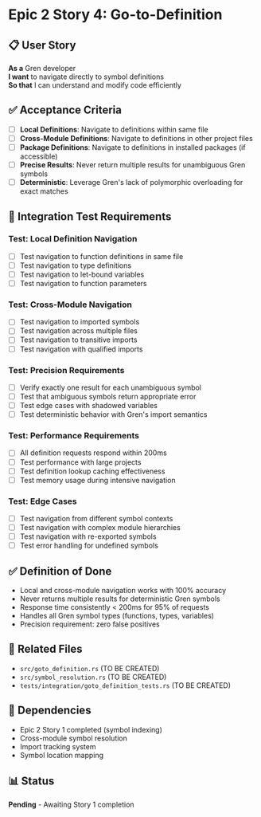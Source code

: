 # Epic 2 Story 4: Go-to-Definition

## 📋 User Story
**As a** Gren developer  
**I want** to navigate directly to symbol definitions  
**So that** I can understand and modify code efficiently

## ✅ Acceptance Criteria
- [ ] **Local Definitions**: Navigate to definitions within same file
- [ ] **Cross-Module Definitions**: Navigate to definitions in other project files
- [ ] **Package Definitions**: Navigate to definitions in installed packages (if accessible)
- [ ] **Precise Results**: Never return multiple results for unambiguous Gren symbols
- [ ] **Deterministic**: Leverage Gren's lack of polymorphic overloading for exact matches

## 🧪 Integration Test Requirements

### Test: Local Definition Navigation
- [ ] Test navigation to function definitions in same file
- [ ] Test navigation to type definitions
- [ ] Test navigation to let-bound variables
- [ ] Test navigation to function parameters

### Test: Cross-Module Navigation
- [ ] Test navigation to imported symbols
- [ ] Test navigation across multiple files
- [ ] Test navigation to transitive imports
- [ ] Test navigation with qualified imports

### Test: Precision Requirements
- [ ] Verify exactly one result for each unambiguous symbol
- [ ] Test that ambiguous symbols return appropriate error
- [ ] Test edge cases with shadowed variables
- [ ] Test deterministic behavior with Gren's import semantics

### Test: Performance Requirements
- [ ] All definition requests respond within 200ms
- [ ] Test performance with large projects
- [ ] Test definition lookup caching effectiveness
- [ ] Test memory usage during intensive navigation

### Test: Edge Cases
- [ ] Test navigation from different symbol contexts
- [ ] Test navigation with complex module hierarchies
- [ ] Test navigation with re-exported symbols
- [ ] Test error handling for undefined symbols

## ✅ Definition of Done
- Local and cross-module navigation works with 100% accuracy
- Never returns multiple results for deterministic Gren symbols
- Response time consistently < 200ms for 95% of requests
- Handles all Gren symbol types (functions, types, variables)
- Precision requirement: zero false positives

## 📁 Related Files
- `src/goto_definition.rs` (TO BE CREATED)
- `src/symbol_resolution.rs` (TO BE CREATED)
- `tests/integration/goto_definition_tests.rs` (TO BE CREATED)

## 🔗 Dependencies
- Epic 2 Story 1 completed (symbol indexing)
- Cross-module symbol resolution
- Import tracking system
- Symbol location mapping

## 📊 Status
**Pending** - Awaiting Story 1 completion